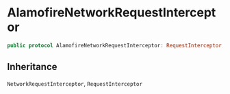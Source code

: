 # AlamofireNetworkRequestInterceptor

``` swift
public protocol AlamofireNetworkRequestInterceptor: RequestInterceptor, NetworkRequestInterceptor 
```

## Inheritance

`NetworkRequestInterceptor`, `RequestInterceptor`

